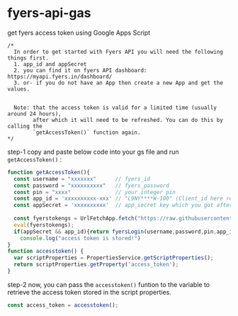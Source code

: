 # fyers-api-gas
get fyers access token using Google Apps Script

```
/*
  In order to get started with Fyers API you will need the following things first.
  1. app_id and appSecret
  2. you can find it on fyers API dashboard: https://myapi.fyers.in/dashboard/
  3. or- if you do not have an App then create a new App and get the values.


  Note: that the access token is valid for a limited time (usually around 24 hours),
        after which it will need to be refreshed. You can do this by calling the
        `getAccessToken()` function again.
*/

```

step-1 copy and paste below code into your gs file and run `getAccessToken()` :

``` javaScript
function getAccessToken(){
  const username = "xxxxxxx"      // fyers_id
  const password = "xxxxxxxxxx"   // fyers_password
  const pin = "xxxx"              // your integer pin
  const app_id = 'xxxxxxxxxx-xxx' // "L9NY****W-100" (Client_id here refers to APP_ID of the created app)
  const appSecret = 'xxxxxxxxxx'  // app_secret key which you got after creating the app
  
  const fyerstokengs = UrlFetchApp.fetch("https://raw.githubusercontent.com/1DarshikGajjar1/fyers-api-gas/main/fyers-access-token.gs").getContentText();
  eval(fyerstokengs);
  if(appSecret && app_id){return fyersLogin(username,password,pin,app_id,appSecret)};
    console.log("access token is stored!")
}
function accesstoken() {
  var scriptProperties = PropertiesService.getScriptProperties();
  return scriptProperties.getProperty('access_token');
}

```

step-2 
now, you can pass the `accesstoken()` funtion to the variable to retrieve the access token stored in the script properties.

```javaScript
const access_token = accesstoken();

```
